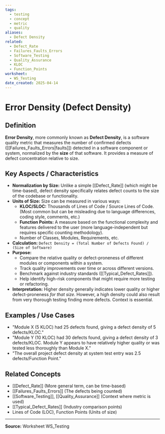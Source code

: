 ```yaml
---
tags:
  - testing
  - concept
  - metric
  - quality
aliases:
  - Defect Density
related:
  - Defect_Rate
  - Failures_Faults_Errors
  - Software_Testing
  - Quality_Assurance
  - KLOC
  - Function_Points
worksheet:
  - WS_Testing
date_created: 2025-04-14
---
```

# Error Density (Defect Density)

## Definition

**Error Density**, more commonly known as **Defect Density**, is a software quality metric that measures the number of confirmed defects ([[Failures_Faults_Errors|faults]]) detected in a software component or system, normalized by the **size** of that software. It provides a measure of defect concentration relative to size.

## Key Aspects / Characteristics

- **Normalization by Size:** Unlike a simple [[Defect_Rate]] (which might be time-based), defect density specifically relates defect counts to the size of the codebase or functionality.
- **Units of Size:** Size can be measured in various ways:
    - **KLOC/SLOC:** Thousands of Lines of Code / Source Lines of Code. (Most common but can be misleading due to language differences, coding style, comments, etc.)
    - **Function Points:** A measure based on the functional complexity and features delivered to the user (more language-independent but requires specific counting methodology).
    - Number of Classes, Modules, Requirements, etc.
- **Calculation:** `Defect Density = (Total Number of Defects Found) / (Size of Software)`
- **Purpose:**
    - Compare the relative quality or defect-proneness of different modules or components within a system.
    - Track quality improvements over time or across different versions.
    - Benchmark against industry standards ([[Typical_Defect_Rates]]).
    - Help identify high-risk components that might require more testing or refactoring.
- **Interpretation:** Higher density generally indicates lower quality or higher defect-proneness *for that size*. However, a high density could also result from very thorough testing finding more defects. Context is essential.

## Examples / Use Cases

- "Module X (5 KLOC) had 25 defects found, giving a defect density of 5 defects/KLOC."
- "Module Y (10 KLOC) had 30 defects found, giving a defect density of 3 defects/KLOC. Module Y appears to have relatively higher quality or was tested less thoroughly than Module X."
- "The overall project defect density at system test entry was 2.5 defects/Function Point."

## Related Concepts
- [[Defect_Rate]] (More general term, can be time-based)
- [[Failures_Faults_Errors]] (The defects being counted)
- [[Software_Testing]], [[Quality_Assurance]] (Context where metric is used)
- [[Typical_Defect_Rates]] (Industry comparison points)
- Lines of Code (LOC), Function Points (Units of size)

---
**Source:** Worksheet WS_Testing
